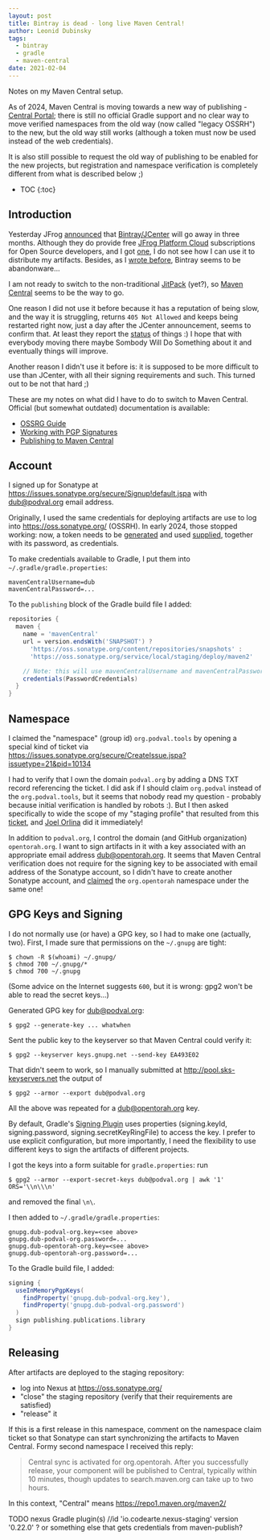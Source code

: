 ```yaml
---
layout: post
title: Bintray is dead - long live Maven Central!
author: Leonid Dubinsky
tags:
  - bintray
  - gradle
  - maven-central
date: 2021-02-04
---
```

Notes on my Maven Central setup.

As of 2024, Maven Central is moving towards a new way of publishing - [Central Portal](https://central.sonatype.org/register/central-portal/#releasing-to-central);
there is still no official Gradle support and no clear way to move verified namespaces from the old way (now called "legacy OSSRH") to the new, but the old way still works (although a token must now be used instead of the web credentials).

It is also still possible to request the old way of publishing to be enabled for the new projects, but registration and namespace verification is completely different from what is described below ;)

* TOC
{:toc}
## Introduction ##

Yesterday JFrog [announced](https://jfrog.com/blog/into-the-sunset-bintray-jcenter-gocenter-and-chartcenter/)
that [Bintray/JCenter](https://bintray.com/beta/#/bintray/jcenter?tab=packages) will go away
in three months. Although they do provide free [JFrog Platform Cloud](https://jfrog.com/pricing/#sass)
subscriptions for Open Source developers, and I got [one](https://dub.jfrog.io/),
I do not see how I can use it to distribute my artifacts.
Besides, as I [wrote before](http://dub.podval.org/2020/06/29/bintray-gradle-plugin.html),
Bintray seems to be abandonware...

I am not ready to switch to the non-traditional [JitPack](https://jitpack.io/) (yet?),
so [Maven Central](https://central.sonatype.org/) seems to be the way to go.

One reason I did not use it before because it has a reputation of being slow, and the way it
is struggling, returns `405 Not Allowed` and keeps being restarted 
right now, just a day after the JCenter announcement, seems to confirm that.
At least they report the [status](https://status.maven.org/) of things :)
I hope that with everybody moving there maybe Sombody Will Do Something about it and
eventually things will improve.

Another reason I didn't use it before is: it is supposed to be more difficult to use than
JCenter, with all their signing requirements and such. This turned out to be not that hard ;)

These are my notes on what did I have to do to switch to Maven Central.
Official (but somewhat outdated) documentation is available:
- [OSSRG Guide](https://central.sonatype.org/pages/ossrh-guide.html)
- [Working with PGP Signatures](https://central.sonatype.org/pages/working-with-pgp-signatures.html)
- [Publishing to Maven Central](https://github.com/chhh/sonatype-ossrh-parent/blob/master/publishing-to-maven-central.md)

## Account ##

I signed up for Sonatype at https://issues.sonatype.org/secure/Signup!default.jspa
with dub@podval.org email address.

Originally, I used the same credentials for deploying artifacts are use to log into https://oss.sonatype.org/ (OSSRH). In early 2024, those stopped working: now, a token needs to be [generated](https://central.sonatype.org/publish/generate-token/#releasing-to-central) and used [supplied](https://central.sonatype.org/publish/publish-gradle/#releasing-to-central), together with its password, as credentials.

To make credentials available to Gradle, I put them into `~/.gradle/gradle.properties`:
```properties
mavenCentralUsername=dub
mavenCentralPassword=...
```

To the `publishing` block of the Gradle build file I added:
```groovy
repositories {
  maven {
    name = 'mavenCentral'
    url = version.endsWith('SNAPSHOT') ?
      'https://oss.sonatype.org/content/repositories/snapshots' :
      'https://oss.sonatype.org/service/local/staging/deploy/maven2'

    // Note: this will use mavenCentralUsername and mavenCentralPassword properties - if they are available
    credentials(PasswordCredentials)
  }
}
```

## Namespace ##

I claimed the "namespace" (group id) `org.podval.tools` by opening a special 
kind of ticket via https://issues.sonatype.org/secure/CreateIssue.jspa?issuetype=21&pid=10134

I had to verify that I own the domain `podval.org` by adding a DNS TXT record referencing
the ticket. I did ask if I should claim `org.podval` instead of the `org.podval.tools`,
but it seems that nobody read my question - probably because initial verification is handled by
robots :). But I then asked specifically to wide the scope
of my "staging profile" that resulted from this [ticket](https://issues.sonatype.org/browse/OSSRH-63919),
and [Joel Orlina](https://issues.sonatype.org/secure/ViewProfile.jspa?name=jorlina)
did it immediately!

In addition to `podval.org`, I control the domain (and GitHub organization) `opentorah.org`.
I want to sign artifacts in it with a key associated with an appropriate email address 
dub@opentorah.org. It seems that Maven Central verification does not require for the signing
key to be associated with email address of the Sonatype account, so I didn't have to create
another Sonatype account, and [claimed](https://issues.sonatype.org/browse/OSSRH-64024) the
`org.opentorah` namespace under the same one!

## GPG Keys and Signing ##

I do not normally use (or have) a GPG key, so I had to make one (actually, two).
First, I made sure that permissions on the `~/.gnupg` are tight:
```shell
$ chown -R $(whoami) ~/.gnupg/
$ chmod 700 ~/.gnupg/*
$ chmod 700 ~/.gnupg
```
(Some advice on the Internet suggests `600`, but it is wrong: gpg2 won't be able to read
the secret keys...)

Generated GPG key for dub@podval.org:
```shell
$ gpg2 --generate-key ... whatwhen
```
Sent the public key to the keyserver so that Maven Central could verify it:
```shell
$ gpg2 --keyserver keys.gnupg.net --send-key EA493E02
```
That didn't seem to work, so I manually submitted at http://pool.sks-keyservers.net 
the output of
```shell
$ gpg2 --armor --export dub@podval.org
```

All the above was repeated for a dub@opentorah.org key.

By default, Gradle's [Signing Plugin](https://docs.gradle.org/current/userguide/signing_plugin.html)
uses properties (signing.keyId, signing.password, signing.secretKeyRingFile) to access
the key. I prefer to use explicit configuration, but more importantly, I need the flexibility
to use different keys to sign the artifacts of different projects.

I got the keys into a form suitable for `gradle.properties`: run
```shell
$ gpg2 --armor --export-secret-keys dub@podval.org | awk '1' ORS='\\n\\\n'
```
and removed the final `\n\`.

I then added to `~/.gradle/gradle.properties`:
```properties
gnupg.dub-podval-org.key=<see above>
gnupg.dub-podval-org.password=...
gnupg.dub-opentorah-org.key=<see above>
gnupg.dub-opentorah-org.password=...
```

To the Gradle build file, I added:
```groovy
signing {
  useInMemoryPgpKeys(
    findProperty('gnupg.dub-podval-org.key'),
    findProperty('gnupg.dub-podval-org.password')
  )
  sign publishing.publications.library
}
```

## Releasing ##

After artifacts are deployed to the staging repository:
- log into Nexus at https://oss.sonatype.org/
- "close" the staging repository (verify that their requirements are satisfied)
- "release" it
  

If this is a first release in this namespace, comment on the namespace claim ticket so that Sonatype 
can start synchronizing the artifacts to Maven Central. Formy second namespace I received this reply:
> Central sync is activated for org.opentorah.
> After you successfully release, your component will be published to Central,
> typically within 10 minutes, though updates to search.maven.org can take up to two hours.

In this context, "Central" means https://repo1.maven.org/maven2/


TODO nexus Gradle plugin(s)
//id 'io.codearte.nexus-staging' version '0.22.0' ? or something else that gets credentials from maven-publish?
